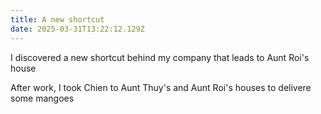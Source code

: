 ```yaml
---
title: A new shortcut
date: 2025-03-31T13:22:12.129Z
---
```


I discovered a new shortcut behind my company that leads to Aunt Roi's house

After work, I took Chien to Aunt Thuy's and Aunt Roi's houses to delivere some mangoes

